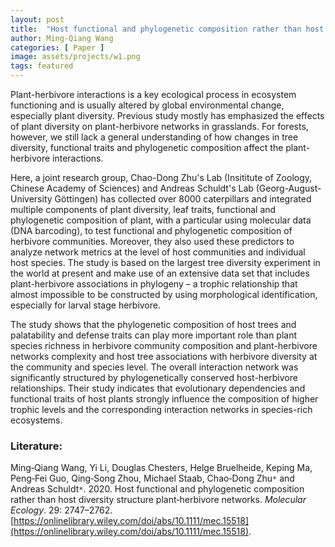 ```yaml
---
layout: post
title:  "Host functional and phylogenetic composition rather than host diversity structure plant-herbivore networks"
author: Ming‐Qiang Wang
categories: [ Paper ]
image: assets/projects/w1.png
tags: featured
---
```


Plant-herbivore interactions is a key ecological process in ecosystem functioning and is usually altered by global environmental change, especially plant diversity. Previous study mostly has emphasized the effects of plant diversity on plant-herbivore networks in grasslands. For forests, however, we still lack a general understanding of how changes in tree diversity, functional traits and phylogenetic composition affect the plant-herbivore interactions.

Here, a joint research group, Chao-Dong Zhu's Lab (Insititute of Zoology, Chinese Academy of Sciences) and Andreas Schuldt's Lab (Georg-August-University Göttingen) has collected over 8000 caterpillars and integrated multiple components of plant diversity, leaf traits, functional and phylogenetic composition of plant, with a particular using molecular data (DNA barcoding), to test functional and phylogenetic composition of herbivore communities. Moreover, they also used these predictors to analyze network metrics at the level of host communities and individual host species. The study is based on the largest tree diversity experiment in the world at present and make use of an extensive data set that includes plant-herbivore associations in phylogeny – a trophic relationship that almost impossible to be constructed by using morphological identification, especially for larval stage herbivore. 

The study shows that the phylogenetic composition of host trees and palatability and defense traits can play more important role than plant species richness in herbivore community composition and plant-herbivore networks complexity and host tree associations with herbivore diversity at the community and species level. The overall interaction network was significantly structured by phylogenetically conserved host-herbivore relationships. Their study indicates that evolutionary dependencies and functional traits of host plants strongly influence the composition of higher trophic levels and the corresponding interaction networks in species-rich ecosystems.

### Literature:
Ming‐Qiang Wang, Yi Li, Douglas Chesters, Helge Bruelheide, Keping Ma, Peng‐Fei Guo, Qing‐Song Zhou, Michael Staab, Chao‐Dong Zhu<code>&ast;</code> and Andreas Schuldt<code>&ast;</code>. 2020. Host functional and phylogenetic composition rather than host diversity structure plant‐herbivore networks. *Molecular Ecology*. 29: 2747–2762. [https://onlinelibrary.wiley.com/doi/abs/10.1111/mec.15518](https://onlinelibrary.wiley.com/doi/abs/10.1111/mec.15518).
